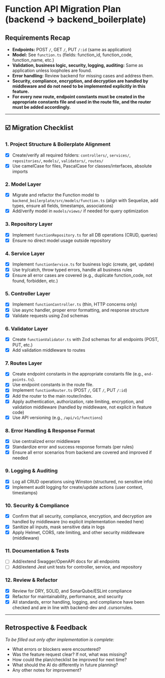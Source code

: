 # Function API Migration Plan (backend → backend_boilerplate)

## Requirements Recap

- **Endpoints:** POST `/`, GET `/`, PUT `/:id` (same as application)
- **Model:** See `function.ts` (fields: function_id, function_code, function_name, etc.)
- **Validation, business logic, security, logging, auditing:** Same as application unless loopholes are found.
- **Error handling:** Review backend for missing cases and address them.
- **Security, compliance, encryption, and decryption are handled by middleware and do not need to be implemented explicitly in this feature.**
- **For every new route, endpoint constants must be created in the appropriate constants file and used in the route file, and the router must be added accordingly.**

---

## ☑️ Migration Checklist

### 1. Project Structure & Boilerplate Alignment

- [x] Create/verify all required folders: `controllers/`, `services/`, `repositories/`, `models/`, `validators/`, `routes/`
- [x] Use camelCase for files, PascalCase for classes/interfaces, absolute imports

### 2. Model Layer

- [x] Migrate and refactor the Function model to `backend_boilerplate/src/models/function.ts` (align with Sequelize, add types, ensure all fields, timestamps, associations)
- [x] Add/verify model in `models/views/` if needed for query optimization

### 3. Repository Layer

- [x] Implement `functionRepository.ts` for all DB operations (CRUD, queries)
- [x] Ensure no direct model usage outside repository

### 4. Service Layer

- [x] Implement `functionService.ts` for business logic (create, get, update)
- [x] Use try/catch, throw typed errors, handle all business rules
- [x] Ensure all error cases are covered (e.g., duplicate function_code, not found, forbidden, etc.)

### 5. Controller Layer

- [x] Implement `functionController.ts` (thin, HTTP concerns only)
- [x] Use async handler, proper error formatting, and response structure
- [x] Validate requests using Zod schemas

### 6. Validator Layer

- [x] Create `functionValidator.ts` with Zod schemas for all endpoints (POST, PUT, etc.)
- [x] Add validation middleware to routes

### 7. Routes Layer

- [x] Create endpoint constants in the appropriate constants file (e.g., `end-points.ts`).
- [x] Use endpoint constants in the route file.
- [x] Implement `functionRouter.ts` (POST `/`, GET `/`, PUT `/:id`)
- [x] Add the router to the main router/index.
- [x] Apply authentication, authorization, rate limiting, encryption, and validation middleware (handled by middleware, not explicit in feature code)
- [x] Use API versioning (e.g., `/api/v1/functions`)

### 8. Error Handling & Response Format

- [x] Use centralized error middleware
- [x] Standardize error and success response formats (per rules)
- [x] Ensure all error scenarios from backend are covered and improved if needed

### 9. Logging & Auditing

- [x] Log all CRUD operations using Winston (structured, no sensitive info)
- [x] Implement audit logging for create/update actions (user context, timestamps)

### 10. Security & Compliance

- [x] Confirm that all security, compliance, encryption, and decryption are handled by middleware (no explicit implementation needed here)
- [x] Sanitize all inputs, mask sensitive data in logs
- [x] Apply Helmet, CORS, rate limiting, and other security middleware (middleware)

### 11. Documentation & Tests

- [ ] Add/extend Swagger/OpenAPI docs for all endpoints
- [ ] Add/extend Jest unit tests for controller, service, and repository

### 12. Review & Refactor

- [x] Review for DRY, SOLID, and SonarQube/ESLint compliance
- [x] Refactor for maintainability, performance, and security
- [x] All standards, error handling, logging, and compliance have been checked and are in line with backend-dev and .cursorrules.

---

## Retrospective & Feedback

_To be filled out only after implementation is complete:_

- What errors or blockers were encountered?
- Was the feature request clear? If not, what was missing?
- How could the plan/checklist be improved for next time?
- What should the AI do differently in future planning?
- Any other notes for improvement?
